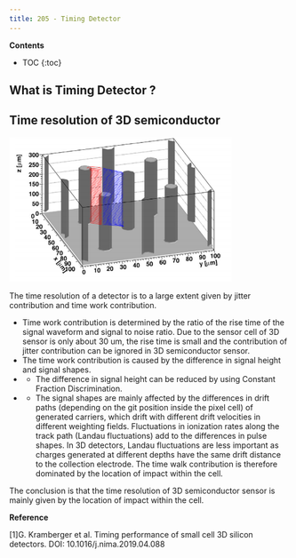 ```yaml
---
title: 205 - Timing Detector  
---
```


**Contents**
* TOC
{:toc}

## What is Timing Detector ?
## Time resolution of 3D semiconductor

<img src="/images/3D_SiC_structure.png" width="400"/>

The time resolution of a detector is to a large extent given by jitter contribution and time work contribution.  
- Time work contribution is determined by the ratio of the rise time of the signal waveform and signal to noise ratio. Due to the sensor cell of 3D sensor is only about 30 um, the rise time is small and the contribution of jitter contribution can be ignored in 3D semiconductor sensor. 
- The time work contribution is caused by the difference in signal height and signal shapes. 
- - The difference in signal height can be reduced by using Constant Fraction Discrimination. 
- - The signal shapes are mainly affected by the differences in drift paths (depending on the git position inside the pixel cell) of generated carriers, which drift with different drift velocities in different weighting fields. Fluctuations in ionization rates along the track path (Landau fluctuations) add to the differences in pulse shapes. In 3D detectors, Landau fluctuations are less important as charges generated at different depths have the same drift distance to the collection electrode. The time walk contribution is therefore dominated by the location of impact within the cell.

The conclusion is that the time resolution of 3D semiconductor sensor is mainly given by the location of impact within the cell.

**Reference**

[1]G. Kramberger et al. Timing performance of small cell 3D silicon detectors. DOI: 10.1016/j.nima.2019.04.088

